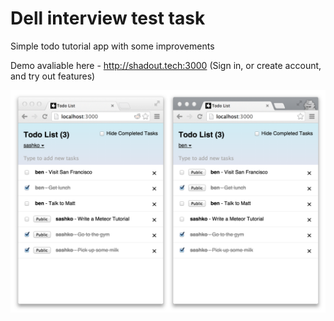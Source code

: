 # Dell interview test task

Simple todo tutorial app with some improvements

Demo avaliable here - http://shadout.tech:3000 (Sign in, or create account, and try out features)

![screenshot](screenshot.png)
